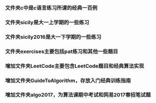 ### 文件夹c中是c语言练习所谓的经典一百例
### 文件夹sicily是大一上学期的一些练习
### 文件夹sicily2016是大一下学期的一些练习
### 文件夹exercises主要包括pat练习和其他一些题目
### 增加文件夹LeetCode主要包含LeetCode题目和经典算法实现
### 增加文件夹GuideToAlgorithm，存放入门经典训练指南
### 增加文件夹algo2017，为算法课期中考试和网易2017春招笔试题
